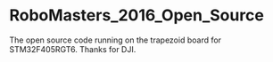 # RoboMasters_2016_Open_Source
The open source code running on the trapezoid board for STM32F405RGT6. Thanks for DJI.
